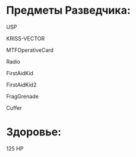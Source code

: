 # Предметы Разведчика:
USP

KRISS-VECTOR

MTFOperativeCard

Radio

FirstAidKid

FirstAidKid2

FragGrenade

Cuffer

# Здоровье:

125 HP
